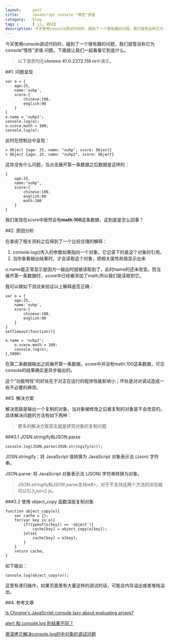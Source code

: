```yaml
---
layout:     post
title:      JavaScript console "惰性"求值
category:   blog
tags :      [ js, 调试]
description: 今天使用console调试代码时，碰到了一个很有趣的问题，我们就暂且称它为 console“惰性”求值 问题。下面就让我们一起看看它到底什么。
---
```


今天使用console调试代码时，碰到了一个很有趣的问题，我们就暂且称它为 console“惰性”求值 问题。下面就让我们一起看看它到底什么。

> 以下案例均在**chrome 41.0.2272.118 m**中演示。

##1. 问题呈现

	var o = {
		age:25,
		name:'xuhp',
		score:{
			chinese:100,
			english:90
		}
	}
	o.name = 'xuhp2';
	console.log(o);
	o.score.math = 100;
	console.log(o);

此时在控制台中呈现：

	> Object {age: 25, name: "xuhp", score: Object}
	> Object {age: 25, name: "xuhp2", score: Object}

这并没有什么问题，当点击展开第一条数据之后数据是这样的：

	{
		age:25,
		name:"xuhp",
		score:{
			chinese:100,
			english:90
			math:100
		}
	}

我们发现在score中居然会有**math:100**这条数据，这到底是怎么回事？

##2. 原因分析

在查阅了相关资料之后得到了一个比较合理的解释：

1. console.log()传入的参数如果指向一个对象，它记录下的是这个对象的引用。
2. 当你查看输出结果时，才会读取这个对象，把相关属性和值显示出来

o.name能正常显示是因为一输出时就被读取到了，此时name的还未改变。而当展开第一条数据时，score中已经被添加了math,所以我们能读取到它。

我可以做如下测试来验证以上解释是否正确：

	var o = {
		age:25,
		name:'xuhp',
		score:{
			chinese:100,
			english:90
		}
	}
	setTimeout(function(){
		
	o.name = 'xuhp2';
		o.score.math = 100;
		console.log(o);
	},5000)

在第二条数据输出之前展开第一条数据，score中并没有math:100这条数据，可见console的结果确实是异步输出的。

这个“功能特性”的好处在于对正在运行的程序性能影响小；坏处是对对调试造成一些不必要的麻烦。

##3. 解决方案

解决思路是输出一个复制的对象，当对象被修改之后被复制的对象是不会改变的。具体解决问题的方法有如下两种：

> 更多的解决方案其实就是研究对象的复制问题

###3.1 JOSN.stringify和JSON.parse

	console.log(JSON.parse(JOSN.stringify(o)));

JOSN.stringify：将 JavaScript 值转换为 JavaScript 对象表示法 (Json) 字符串。

JSON.parse: 将 JavaScript 对象表示法 (JSON) 字符串转换为对象。

> JSON.stringify和JSON.parse支持ie8+，对于不支持这两个方法的浏览器可以引入json2.js。

###3.2 使用 object_copy 函数深层复制对象

	function object_copy(o){
		var cache = {};
		for(var key in o){
			if(typeof(o[key]) == 'object'){
				cache[key] = object_copy(o[key]);
			}else{
				cache[key] = o[key];
			}
		}
		return cache;
	}

如下输出：

	console.log(object_copy(o));

这里有递归操作，如果页面里有大量这样的调试的话，可能会内存溢出或者堆栈溢出。

##4. 参考文章

[Is Chrome's JavaScript console lazy about evaluating arrays?](http://stackoverflow.com/questions/4057440/is-chromes-javascript-console-lazy-about-evaluating-arrays)

[alert 和 console.log 的结果不同？](http://www.zhihu.com/question/20507212)

[用深拷贝解决console.log的中对象的调试问题](http://iwebcode.iteye.com/blog/1791131)


















